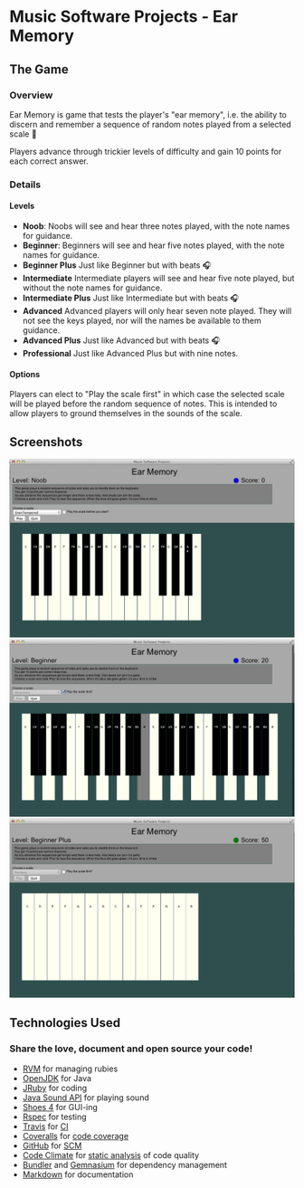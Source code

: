 # Music Software Projects - Ear Memory


## The Game
### Overview
Ear Memory is game that tests the player's "ear memory",
i.e. the ability to discern and remember a sequence of
random notes played from a selected scale :musical_keyboard: 

Players advance through trickier levels of difficulty
and gain 10 points for each correct answer.

### Details
#### Levels
- __Noob__:
  Noobs will see and hear three notes played, with the note names for guidance.
- __Beginner__:
Beginners will see and hear five notes played, with the note names for guidance.
- __Beginner Plus__
Just like Beginner but with beats :headphones:
- __Intermediate__
Intermediate players will see and hear five note played, but without the note names for guidance.
- __Intermediate Plus__
Just like Intermediate but with beats :headphones:
- __Advanced__
Advanced players will only hear seven note played.
They will not see the keys played, nor will the names be available to them guidance.
- __Advanced Plus__
Just like Advanced but with beats :headphones:
- __Professional__
Just like Advanced Plus but with nine notes.

#### Options
Players can elect to "Play the scale first" in which
case the selected scale will be played before the random
sequence of notes. This is intended to allow players
to ground themselves in the sounds of the scale.

## Screenshots
![Noob](https://github.com/scotdalton/ceely/raw/master/images/Noob.png "Getting Started")
![Beginner](https://github.com/scotdalton/ceely/raw/master/images/Beginner.png "Playing Notes")
![Beginner](https://github.com/scotdalton/ceely/raw/master/images/Beginner+.png "Your Turn")

## Technologies Used
### Share the love, document and open source your code!

- [RVM](https://rvm.io/) for managing rubies
- [OpenJDK](http://openjdk.java.net/) for Java
- [JRuby](http://jruby.org/) for coding
- [Java Sound API](http://docs.oracle.com/javase/tutorial/sound/) for playing sound
- [Shoes 4](https://github.com/shoes/shoes4) for GUI-ing
- [Rspec](https://relishapp.com/rspec) for testing
- [Travis](https://travis-ci.org/scotdalton/ceely) for [CI](http://en.wikipedia.org/wiki/Continuous_integration)
- [Coveralls](https://coveralls.io/r/scotdalton/ceely) for [code coverage](http://en.wikipedia.org/wiki/Code_coverage)
- [GitHub](https://github.com/scotdalton/ceely) for [SCM](http://en.wikipedia.org/wiki/Revision_control)
- [Code Climate](https://codeclimate.com/github/scotdalton/ceely) for [static analysis](http://en.wikipedia.org/wiki/Static_program_analysis) of code quality
- [Bundler](http://bundler.io/) and [Gemnasium](https://gemnasium.com/scotdalton/ceely) for dependency management
- [Markdown](http://daringfireball.net/projects/markdown/) for documentation
